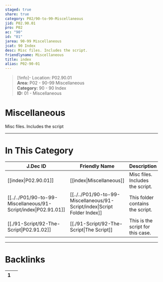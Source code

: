 ```yaml
---  
staged: true  
share: true  
category: P02/90-to-99-Miscellaneous  
jid: P02.90.01  
pro: P02  
ac: "90"  
id: "01"  
jarea: 90-99 Miscellaneous  
jcat: 90 Index  
desc: Misc files. Includes the script.  
friendlyname: Miscellaneous  
title: index  
alias: P02-90-01  
---  
```

  
>[!info]- Location: P02.90.01  
>**Area:** P02 - 90-99 Miscellaneous  
>**Category:** 90 - 90 Index  
>**ID:** 01 - Miscellaneous  
  
# Miscellaneous  
  
Misc files. Includes the script  
  
  
  
---  
# In This Category  
  
| J.Dec ID                                                                                        | Friendly Name                                                                                     | Description                       |  
| ----------------------------------------------------------------------------------------------- | ------------------------------------------------------------------------------------------------- | --------------------------------- |  
| [[index\|P02.90.01]]                   | [[index\|Miscellaneous]]                 | Misc files. Includes the script.  |  
| [[../../P01/90-to-99-Miscellaneous/91-Script/index\|P02.91.01]]         | [[../../P01/90-to-99-Miscellaneous/91-Script/index\|Script Folder Index]] | This folder contains the script.  |  
| [[./91-Script/92-The-Script\|P02.91.02]] | [[./91-Script/92-The-Script\|The Script]]  | This is the script for this case. |  
  
  
---  
# Backlinks  
<div><table class="dataview table-view-table"><thead class="table-view-thead"><tr class="table-view-tr-header"><th class="table-view-th"><span></span><span class="dataview small-text">1</span></th><th class="table-view-th"><span></span></th></tr></thead><tbody class="table-view-tbody"></tbody></table></div>